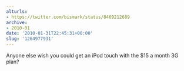 ```yaml
---
alturls:
- https://twitter.com/bismark/status/8469212689
archive:
- 2010-01
date: '2010-01-31T22:45:31+00:00'
slug: '1264977931'
---
```


Anyone else wish you could get an iPod touch with the $15 a month 3G plan?

